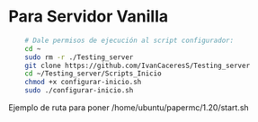 # Para Servidor Vanilla

```bash 
    # Dale permisos de ejecución al script configurador:
    cd ~
    sudo rm -r ./Testing_server
    git clone https://github.com/IvanCaceresS/Testing_server
    cd ~/Testing_server/Scripts_Inicio
    chmod +x configurar-inicio.sh
    sudo ./configurar-inicio.sh
```

Ejemplo de ruta para poner /home/ubuntu/papermc/1.20/start.sh